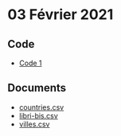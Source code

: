 # 03 Février 2021

## Code

* [Code 1](030221.py)

## Documents

* [countries.csv](countries.csv)
* [libri-bis.csv](libri-bis.csv)
* [villes.csv](villes.csv)
